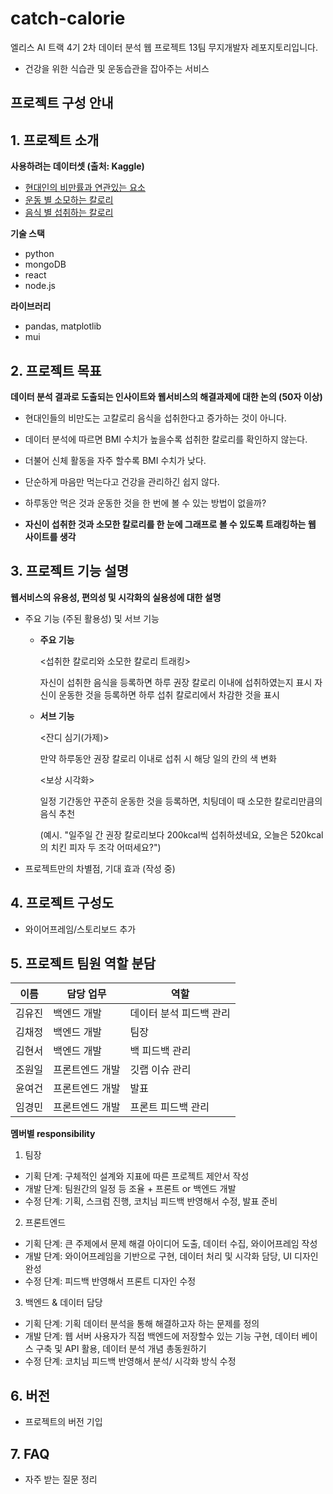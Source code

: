 # catch-calorie 

엘리스 AI 트랙 4기 2차 데이터 분석 웹 프로젝트 13팀 무지개발자 레포지토리입니다.

- 건강을 위한 식습관 및 운동습관을 잡아주는 서비스

## 프로젝트 구성 안내

## 1. 프로젝트 소개

**사용하려는 데이터셋 (출처: Kaggle)**
  - [현대인의 비만률과 연관있는 요소](https://www.kaggle.com/datasets/mandysia/obesity-dataset-cleaned-and-data-sinthetic) 
  - [운동 별 소모하는 칼로리](https://www.kaggle.com/datasets/aadhavvignesh/calories-burned-during-exercise-and-activities)
  - [음식 별 섭취하는 칼로리](https://www.kaggle.com/datasets/kkhandekar/calories-in-food-items-per-100-grams)
  
**기술 스택** 
  - python
  - mongoDB
  - react
  - node.js

**라이브러리**
  - pandas, matplotlib
  - mui

## 2. 프로젝트 목표

**데이터 분석 결과로 도출되는 인사이트와 웹서비스의 해결과제에 대한 논의 (50자 이상)**
  - 현대인들의 비만도는 고칼로리 음식을 섭취한다고 증가하는 것이 아니다.
  - 데이터 분석에 따르면 BMI 수치가 높을수록 섭취한 칼로리를 확인하지 않는다.
  - 더불어 신체 활동을 자주 할수록 BMI 수치가 낮다.

  - 단순하게 마음만 먹는다고 건강을 관리하긴 쉽지 않다.
  - 하루동안 먹은 것과 운동한 것을 한 번에 볼 수 있는 방법이 없을까?
  - **자신이 섭취한 것과 소모한 칼로리를 한 눈에 그래프로 볼 수 있도록 트래킹하는 웹 사이트를 생각**
  

## 3. 프로젝트 기능 설명

**웹서비스의 유용성, 편의성 및 시각화의 실용성에 대한 설명**
  - 주요 기능 (주된 활용성) 및 서브 기능
    - **주요 기능**
      
      <섭취한 칼로리와 소모한 칼로리 트래킹>

        자신이 섭취한 음식을 등록하면 하루 권장 칼로리 이내에 섭취하였는지 표시
        자신이 운동한 것을 등록하면 하루 섭취 칼로리에서 차감한 것을 표시

    - **서브 기능**

      <잔디 심기(가제)>

        만약 하루동안 권장 칼로리 이내로 섭취 시 해당 일의 칸의 색 변화

      <보상 시각화>

        일정 기간동안 꾸준히 운동한 것을 등록하면,
        치팅데이 때 소모한 칼로리만큼의 음식 추천
        
        (예시. "일주일 간 권장 칼로리보다 200kcal씩 섭취하셨네요, 오늘은 520kcal의 치킨 피자 두 조각 어떠세요?")

  - 프로젝트만의 차별점, 기대 효과
    (작성 중)

## 4. 프로젝트 구성도
  - 와이어프레임/스토리보드 추가

## 5. 프로젝트 팀원 역할 분담
| 이름 | 담당 업무 | 역할 |
| ------ | ------ | ------|
| 김유진 | 백엔드 개발 | 데이터 분석 피드백 관리 |
| 김채정 | 백엔드 개발 | 팀장 |
| 김현서 | 백엔드 개발 | 백 피드백 관리 |
| 조원일 | 프론트엔드 개발 | 깃랩 이슈 관리 |
| 윤여건 | 프론트엔드 개발 | 발표 |
| 임경민 | 프론트엔드 개발 | 프론트 피드백 관리 |

**멤버별 responsibility**

1. 팀장 

- 기획 단계: 구체적인 설계와 지표에 따른 프로젝트 제안서 작성
- 개발 단계: 팀원간의 일정 등 조율 + 프론트 or 백엔드 개발
- 수정 단계: 기획, 스크럼 진행, 코치님 피드백 반영해서 수정, 발표 준비

2. 프론트엔드 

- 기획 단계: 큰 주제에서 문제 해결 아이디어 도출, 데이터 수집, 와이어프레임 작성
- 개발 단계: 와이어프레임을 기반으로 구현, 데이터 처리 및 시각화 담당, UI 디자인 완성
- 수정 단계: 피드백 반영해서 프론트 디자인 수정

 3. 백엔드 & 데이터 담당  

- 기획 단계: 기획 데이터 분석을 통해 해결하고자 하는 문제를 정의
- 개발 단계: 웹 서버 사용자가 직접 백엔드에 저장할수 있는 기능 구현, 데이터 베이스 구축 및 API 활용, 데이터 분석 개념 총동원하기
- 수정 단계: 코치님 피드백 반영해서 분석/ 시각화 방식 수정

## 6. 버전
  - 프로젝트의 버전 기입

## 7. FAQ
  - 자주 받는 질문 정리
